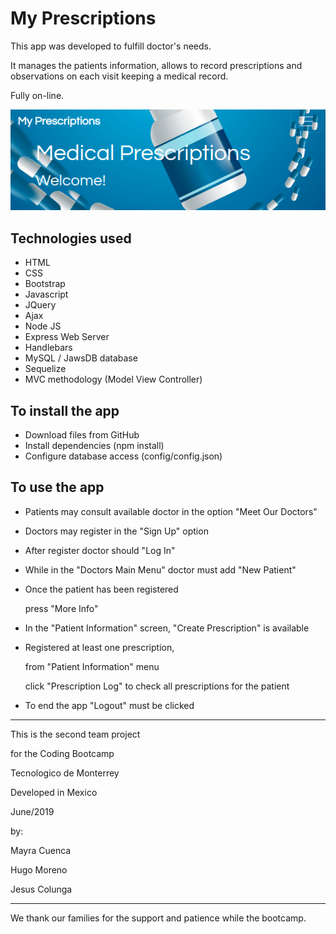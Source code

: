 # My Prescriptions

This app was developed to fulfill doctor's needs.

It manages the patients information, allows to record prescriptions and observations on each visit keeping a medical record.

Fully on-line.



![Readme_head](Readme_head.png)





## Technologies used

- HTML
- CSS
- Bootstrap
- Javascript
- JQuery
- Ajax
- Node JS
- Express Web Server
- Handlebars
- MySQL / JawsDB database
- Sequelize
- MVC methodology (Model View Controller)



## To install the app

- Download files from GitHub
- Install dependencies (npm install)
- Configure database access (config/config.json)



## To use the app

- Patients may consult available doctor in the option "Meet Our Doctors"

- Doctors may register in the "Sign Up" option

- After register doctor should "Log In"

- While in the "Doctors Main Menu" doctor must add "New Patient"

- Once the patient has been registered

  press "More Info"

- In the "Patient Information" screen, "Create Prescription" is available

- Registered at least one prescription,

  from "Patient Information" menu

  click "Prescription Log" to check all prescriptions for the patient

- To end the app "Logout" must be clicked

  

----------------

This is the second team project 

for the Coding Bootcamp 

Tecnologico de Monterrey

Developed in Mexico

June/2019

by:

Mayra Cuenca

Hugo Moreno

Jesus Colunga

---

We thank our families for the support and patience while the bootcamp.
